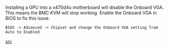 Installing a GPU into a x470d4u motherboard will disable the Onboard VGA.  This means the BMC KVM will stop working. Enable the Onboard VGA in BIOS to fix this issue.

```
BIOS -> Advanced -> Chipset and change the Onboard VGA setting from Auto to Enabled
```

[src](http://forum.asrock.com/forum_posts.asp?TID=12812&title=x470d4u-with-pcie-gpu)
